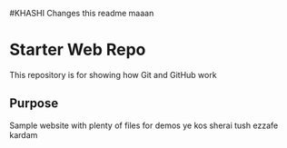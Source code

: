 #KHASHI Changes this readme maaan
# Starter Web Repo

This repository is for showing how Git and GitHub work

## Purpose

Sample website with plenty of files for demos
ye kos sherai tush ezzafe kardam